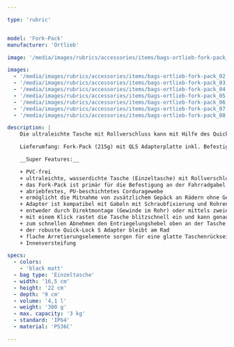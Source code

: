 ```yaml
---

type: 'rubric'


model: 'Fork-Pack'
manufacturer: 'Ortlieb'

image: '/media/images/rubrics/accessories/items/bags-ortlieb-fork-pack_01.jpg'

images:
  - '/media/images/rubrics/accessories/items/bags-ortlieb-fork-pack_02.jpg'
  - '/media/images/rubrics/accessories/items/bags-ortlieb-fork-pack_03.jpg'
  - '/media/images/rubrics/accessories/items/bags-ortlieb-fork-pack_04.jpg'
  - '/media/images/rubrics/accessories/items/bags-ortlieb-fork-pack_05.jpg'
  - '/media/images/rubrics/accessories/items/bags-ortlieb-fork-pack_06.jpg'
  - '/media/images/rubrics/accessories/items/bags-ortlieb-fork-pack_07.jpg'
  - '/media/images/rubrics/accessories/items/bags-ortlieb-fork-pack_08.jpg'

description: |
    Die ultraleichte Tasche mit Rollverschluss kann mit Hilfe des Quick-Lock S Adapters sowohl an Gabeln mit dafür vorgesehenen Schraubbefestigungen, als auch an Gabeln ohne spezielle Schraubenaufnahme montiert werden. Die Rohre müssen hierfür einen konstanten Durchmesser von 30 mm bis 42 mm haben. Das einfache und schnelle Einhängen und Abnehmen des Fork-Pack von der montierten Adapterplatte ist mit einer Hand in Sekundenschnelle möglich. Die PVC-freie Gabeltasche ist natürlich nachhaltig in Deutschland hergestellt.

    Lieferumfang: Fork-Pack (215g) mit QLS Adapterplatte inkl. Befestigungszubehör und Schrauben (85g), Montageanleitung

    __Super Features:__

    + PVC-frei
    + ultraleichte, wasserdichte Tasche (Einzeltasche) mit Rollverschluss
    + das Fork-Pack ist primär für die Befestigung an der Fahrradgabel konzipiert worden, kann aber an allen vertikalen Rohren montiert werden
    + abriebfestes, PU-beschichtetes Corduragewebe
    + ermöglicht die Mitnahme von zusätzlichem Gepäck an Rädern ohne Gepäckträger, mit Hilfe des Quick-Lock S (QLS) Adaptersystems
    + Adapter ist kompatibel mit Gabeln mit Schraubfixierung und Rohren mit konstantem Durchmesser von 30 mm bis 42 mm
    + entweder durch Direktmontage (Gewinde im Rohr) oder mittels zweier Metallbänder (im Lieferumfang enthalten) wird die minimalistische Halterung sicher montiert
    + mit einem Klick rastet die Tasche blitzschnell ein und kann genauso problemlos wieder entfernt werden
    + zum schnellen Abnehmen den Entriegelungshebel oben an der Tasche einfach zur Seite bewegen und Tasche nach oben abziehen
    + der robuste Quick-Lock S Adapter bleibt am Rad
    + flache Arretierungselemente sorgen für eine glatte Taschenrückseite
    + Innenversteifung

specs:
  - colors: 
    - 'black matt'
  - bag type: 'Einzeltasche'
  - width: '16,5 cm'
  - height: '22 cm'
  - depth: '9 cm'
  - volume: '4,1 l'
  - weight: '300 g'
  - max. capacity: '3 kg'
  - standard: 'IP64'
  - material: 'PS36C'

---
```

